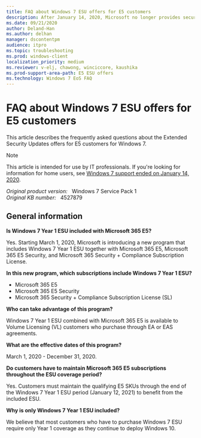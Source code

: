 ```yaml
---
title: FAQ about Windows 7 ESU offers for E5 customers
description: After January 14, 2020, Microsoft no longer provides security updates or support for computers that run Windows 7 for E5 customers.
ms.date: 09/21/2020
author: Deland-Han
ms.author: delhan
manager: dscontentpm
audience: itpro
ms.topic: troubleshooting
ms.prod: windows-client
localization_priority: medium
ms.reviewer: v-elj, chawong, winciccore, kaushika
ms.prod-support-area-path: E5 ESU offers
ms.technology: Windows 7 EoS FAQ
---
```

# FAQ about Windows 7 ESU offers for E5 customers

This article describes the frequently asked questions about the Extended Security Updates offers for E5 customers for Windows 7.

> [!NOTE]
> This article is intended for use by IT professionals. If you're looking for information for home users, see [Windows 7 support ended on January 14, 2020](https://support.microsoft.com/help/4057281/windows-7-support-will-end-on-january-14-2020).  

_Original product version:_ &nbsp; Windows 7 Service Pack 1  
_Original KB number:_ &nbsp; 4527879

## General information

**Is Windows 7 Year 1 ESU included with Microsoft 365 E5?**

Yes. Starting March 1, 2020, Microsoft is introducing a new program that includes Windows 7 Year 1 ESU together with Microsoft 365 E5, Microsoft 365 E5 Security, and Microsoft 365 Security + Compliance Subscription License.  

**In this new program, which subscriptions include Windows 7 Year 1 ESU?**

- Microsoft 365 E5
- Microsoft 365 E5 Security
- Microsoft 365 Security + Compliance Subscription License (SL)  

**Who can take advantage of this program?**

Windows 7 Year 1 ESU combined with Microsoft 365 E5 is available to Volume Licensing (VL) customers who purchase through EA or EAS agreements.  

**What are the effective dates of this program?**

March 1, 2020 - December 31, 2020.  

**Do customers have to maintain Microsoft 365 E5 subscriptions throughout the ESU coverage period?**

Yes. Customers must maintain the qualifying E5 SKUs through the end of the Windows 7 Year 1 ESU period (January 12, 2021) to benefit from the included ESU.  

**Why is only Windows 7 Year 1 ESU included?**

We believe that most customers who have to purchase Windows 7 ESU require only Year 1 coverage as they continue to deploy Windows 10.
